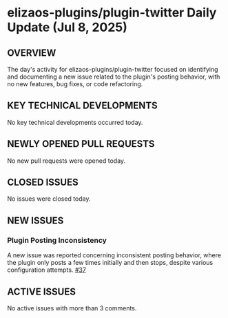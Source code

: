 # elizaos-plugins/plugin-twitter Daily Update (Jul 8, 2025)
## OVERVIEW 
The day's activity for elizaos-plugins/plugin-twitter focused on identifying and documenting a new issue related to the plugin's posting behavior, with no new features, bug fixes, or code refactoring.

## KEY TECHNICAL DEVELOPMENTS
No key technical developments occurred today.

## NEWLY OPENED PULL REQUESTS
No new pull requests were opened today.

## CLOSED ISSUES
No issues were closed today.

## NEW ISSUES
### Plugin Posting Inconsistency
A new issue was reported concerning inconsistent posting behavior, where the plugin only posts a few times initially and then stops, despite various configuration attempts. [#37](https://github.com/elizaos-plugins/plugin-twitter/issues/37)

## ACTIVE ISSUES
No active issues with more than 3 comments.